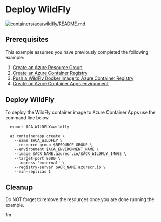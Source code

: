 # Deploy WildFly

[![containers/aca/wildfly/README.md](https://github.com/Azure-Samples/java-on-azure-examples/actions/workflows/containers_aca_wildfly_README_md.yml/badge.svg)](https://github.com/Azure-Samples/java-on-azure-examples/actions/workflows/containers_aca_wildfly_README_md.yml)

## Prerequisites

This example assumes you have previously completed the following example:

1. [Create an Azure Resource Group](../../../general/group/create/README.md)
1. [Create an Azure Container Registry](../../acr/create/README.md)
1. [Push a WildFly Docker image to Azure Container Registry](../../acr/wildfly/README.md)
1. [Create an Azure Container Apps environment](../create-environment/README.md)

## Deploy WildFly

<!-- workflow.cron(0 8 * * 2) -->
<!-- workflow.include(../../acr/wildfly/README.md) -->
<!-- workflow.include(../../aca/create-environment/README.md) -->

To deploy the WildFly container image to Azure Container Apps use the command 
line below.

```shell
  export ACA_WILDFLY=wildfly

  az containerapp create \
    --name $ACA_WILDFLY \
    --resource-group $RESOURCE_GROUP \
    --environment $ACA_ENVIRONMENT_NAME \
    --image $ACR_NAME.azurecr.io/$ACR_WILDFLY_IMAGE \
    --target-port 8080 \
    --ingress 'external' \
    --registry-server $ACR_NAME.azurecr.io \
    --min-replicas 1
```

<!-- workflow.directOnly()
  sleep 60
  export URL=https://$(az containerapp show --resource-group $RESOURCE_GROUP --name $ACA_WILDFLY --query properties.configuration.ingress.fqdn --output tsv)
  export RESULT=$(curl $URL)
  az group delete --name $RESOURCE_GROUP --yes || true
  if [[ "$RESULT" != *"custom WildFly"* ]]; then
    echo "Response did not contain 'custom WildFly'"
    exit 1
  fi

  -->

## Cleanup

Do NOT forget to remove the resources once you are done running the example.

1m
